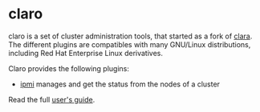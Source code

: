 # claro

claro is a set of cluster administration tools, that started as a fork of [clara](https://github.com/edf-hpc/clara/).  The different plugins are compatibles with many GNU/Linux distributions, including Red Hat Enterprise Linux derivatives.

Claro provides the following plugins:
* [ipmi](https://github.com/ccad-unc/claro/blob/master/docs/source/claro-ipmi.md)    manages and get the status from the nodes of a cluster

Read the full [user's guide](http://ccad-unc.github.io/claro/).

